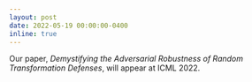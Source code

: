 ```yaml
---
layout: post
date: 2022-05-19 00:00:00-0400
inline: true
---
```


Our paper, _Demystifying the Adversarial Robustness of Random Transformation Defenses_, will appear at ICML 2022.
